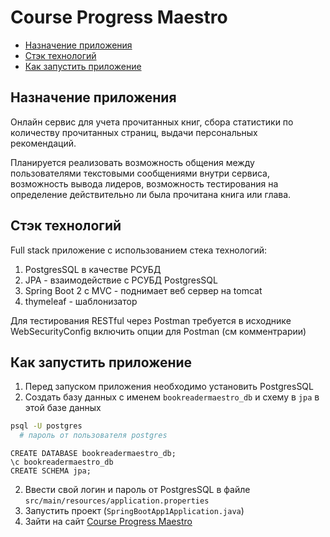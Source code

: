 # Course Progress Maestro

<!-- MarkdownTOC autolink="true" -->

- [Назначение приложения](#%D0%9D%D0%B0%D0%B7%D0%BD%D0%B0%D1%87%D0%B5%D0%BD%D0%B8%D0%B5-%D0%BF%D1%80%D0%B8%D0%BB%D0%BE%D0%B6%D0%B5%D0%BD%D0%B8%D1%8F)
- [Стэк технологий](#%D0%A1%D1%82%D1%8D%D0%BA-%D1%82%D0%B5%D1%85%D0%BD%D0%BE%D0%BB%D0%BE%D0%B3%D0%B8%D0%B9)
- [Как запустить приложение](#%D0%9A%D0%B0%D0%BA-%D0%B7%D0%B0%D0%BF%D1%83%D1%81%D1%82%D0%B8%D1%82%D1%8C-%D0%BF%D1%80%D0%B8%D0%BB%D0%BE%D0%B6%D0%B5%D0%BD%D0%B8%D0%B5)

<!-- /MarkdownTOC -->

## Назначение приложения

Онлайн сервис для учета прочитанных книг, сбора статистики по количеству прочитанных страниц, выдачи персональных рекомендаций.

Планируется реализовать возможность общения между пользователями текстовыми сообщениями внутри сервиса, возможность вывода лидеров,
возможность тестирования на определение действительно ли была прочитана книга или глава.

## Стэк технологий 

Full stack приложение с использованием стека технологий:

1. PostgresSQL в качестве РСУБД
2. JPA - взаимодействие с РСУБД PostgresSQL
3. Spring Boot 2 с MVC - поднимает веб сервер на tomcat
4. thymeleaf - шаблонизатор

Для тестирования RESTful через Postman требуется в исходнике WebSecurityConfig включить опции для Postman (см комментрарии)

## Как запустить приложение

1. Перед запуском приложения необходимо установить PostgresSQL
2. Создать базу данных с именем `bookreadermaestro_db` и схему в `jpa` в этой базе данных

```bash
psql -U postgres
  # пароль от пользователя postgres
```
```postgresql
CREATE DATABASE bookreadermaestro_db;
\c bookreadermaestro_db
CREATE SCHEMA jpa;
```

2. Ввести свой логин и пароль от PostgresSQL в файле `src/main/resources/application.properties`
3. Запустить проект (`SpringBootApp1Application.java`)
4. Зайти на сайт [Course Progress Maestro](http://localhost:8080/)